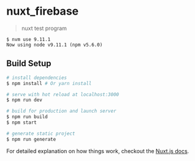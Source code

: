 # nuxt_firebase

> nuxt test program

```
$ nvm use 9.11.1
Now using node v9.11.1 (npm v5.6.0)
```

## Build Setup

``` bash
# install dependencies
$ npm install # Or yarn install

# serve with hot reload at localhost:3000
$ npm run dev

# build for production and launch server
$ npm run build
$ npm start

# generate static project
$ npm run generate
```

For detailed explanation on how things work, checkout the [Nuxt.js docs](https://github.com/nuxt/nuxt.js).